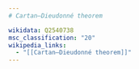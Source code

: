 ```yaml
---
# Cartan–Dieudonné theorem

wikidata: Q2540738
msc_classification: "20"
wikipedia_links:
  - "[[Cartan–Dieudonné theorem]]"
---
```

